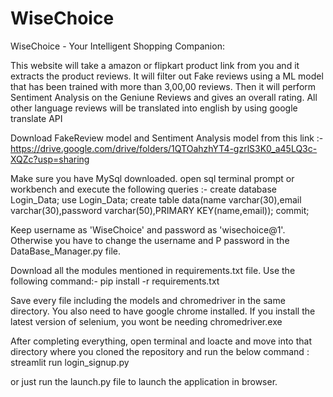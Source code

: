 # WiseChoice
WiseChoice - Your Intelligent Shopping Companion:

This website will take a amazon or flipkart product link from you and it extracts the product reviews.
It will filter out Fake reviews using a ML model that has been trained with more than 3,00,00 reviews.
Then it will perform Sentiment Analysis on the Geniune Reviews and gives an overall rating.
All other language reviews will be translated into english by using google translate API

Download FakeReview model and Sentiment Analysis model from this link :- 
https://drive.google.com/drive/folders/1QTOahzhYT4-gzrlS3K0_a45LQ3c-XQZc?usp=sharing

Make sure you have MySql downloaded. open sql terminal prompt or workbench and execute the following queries :-
create database Login_Data;
use Login_Data;
create table data(name varchar(30),email varchar(30),password varchar(50),PRIMARY KEY(name,email));
commit;

Keep username as 'WiseChoice' and password as 'wisechoice@1'. Otherwise you have to change the username and P
password in the DataBase_Manager.py file.

Download all the modules mentioned in requirements.txt file. Use the following command:-
pip install -r requirements.txt

Save every file including the models and chromedriver in the same directory. You also need to have google chrome installed. If you install the latest version of selenium, you wont be needing chromedriver.exe

After completing everything, open terminal and loacte and move into that directory where you cloned the repository and run the below command :
      streamlit run login_signup.py

or just run the launch.py file to launch the application in browser.
